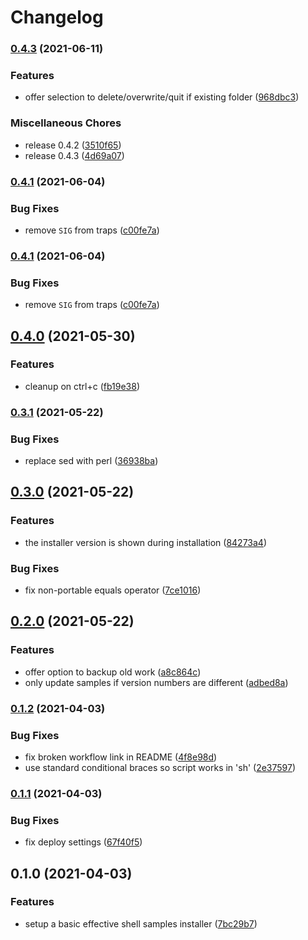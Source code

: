# Changelog

### [0.4.3](https://www.github.com/dwmkerr/effective-shell-installer/compare/v0.4.1...v0.4.3) (2021-06-11)


### Features

* offer selection to delete/overwrite/quit if existing folder ([968dbc3](https://www.github.com/dwmkerr/effective-shell-installer/commit/968dbc34a127cc80e457b9e56a30a54a376fbb05))


### Miscellaneous Chores

* release 0.4.2 ([3510f65](https://www.github.com/dwmkerr/effective-shell-installer/commit/3510f65e8aa8244c794d92dcdaf8413dfd9cb9da))
* release 0.4.3 ([4d69a07](https://www.github.com/dwmkerr/effective-shell-installer/commit/4d69a07996c1d7e5ef3556b11ef744b5d8a17cb8))

### [0.4.1](https://www.github.com/dwmkerr/effective-shell-installer/compare/v0.4.0...v0.4.1) (2021-06-04)


### Bug Fixes

* remove `SIG` from traps ([c00fe7a](https://www.github.com/dwmkerr/effective-shell-installer/commit/c00fe7a000aff7135e8e93b7fcd8143f2254e674))

### [0.4.1](https://www.github.com/dwmkerr/effective-shell-installer/compare/v0.4.0...v0.4.1) (2021-06-04)


### Bug Fixes

* remove `SIG` from traps ([c00fe7a](https://www.github.com/dwmkerr/effective-shell-installer/commit/c00fe7a000aff7135e8e93b7fcd8143f2254e674))

## [0.4.0](https://www.github.com/dwmkerr/effective-shell-installer/compare/v0.3.1...v0.4.0) (2021-05-30)


### Features

* cleanup on ctrl+c ([fb19e38](https://www.github.com/dwmkerr/effective-shell-installer/commit/fb19e38ae61848c3394dd7906ec9155bb97716ff))

### [0.3.1](https://www.github.com/dwmkerr/effective-shell-installer/compare/v0.3.0...v0.3.1) (2021-05-22)


### Bug Fixes

* replace sed with perl ([36938ba](https://www.github.com/dwmkerr/effective-shell-installer/commit/36938ba5b25ef7b9897b20caee378977041466b5))

## [0.3.0](https://www.github.com/dwmkerr/effective-shell-installer/compare/v0.2.0...v0.3.0) (2021-05-22)


### Features

* the installer version is shown during installation ([84273a4](https://www.github.com/dwmkerr/effective-shell-installer/commit/84273a4dbb6ffe4c796eec94d9ade6043ed17c99))


### Bug Fixes

* fix non-portable equals operator ([7ce1016](https://www.github.com/dwmkerr/effective-shell-installer/commit/7ce10167fca7c55cedd146f10e5eb5bb039d46a5))

## [0.2.0](https://www.github.com/dwmkerr/effective-shell-installer/compare/v0.1.2...v0.2.0) (2021-05-22)


### Features

* offer option to backup old work ([a8c864c](https://www.github.com/dwmkerr/effective-shell-installer/commit/a8c864c148342c4268d109c0b8b27c67f1efae90))
* only update samples if version numbers are different ([adbed8a](https://www.github.com/dwmkerr/effective-shell-installer/commit/adbed8a81b0f994c0ede3a65dcae4e26605c3088))

### [0.1.2](https://www.github.com/dwmkerr/effective-shell-installer/compare/v0.1.1...v0.1.2) (2021-04-03)


### Bug Fixes

* fix broken workflow link in README ([4f8e98d](https://www.github.com/dwmkerr/effective-shell-installer/commit/4f8e98dc403b1bc98f647edddb50158d4c7610d1))
* use standard conditional braces so script works in 'sh' ([2e37597](https://www.github.com/dwmkerr/effective-shell-installer/commit/2e37597e65d7c7499f5644bb3b692e260a33fad7))

### [0.1.1](https://www.github.com/dwmkerr/effective-shell-installer/compare/v0.1.0...v0.1.1) (2021-04-03)


### Bug Fixes

* fix deploy settings ([67f40f5](https://www.github.com/dwmkerr/effective-shell-installer/commit/67f40f577146afd4896337f0b726b19d164a257c))

## 0.1.0 (2021-04-03)


### Features

* setup a basic effective shell samples installer ([7bc29b7](https://www.github.com/dwmkerr/effective-shell-installer/commit/7bc29b7387f861aad43721f8e6cd17552982d019))
